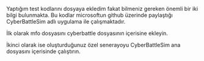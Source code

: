 Yaptığım test kodlarını dosyaya ekledim fakat bilmeniz gereken önemli bir iki bilgi bulunmakta. Bu kodlar microsoftun github üzerinde paylaştığı CyberBattleSim adlı uygulama ile çalışmaktadır.

İlk olarak mfo dosyasını cyberbattle dosyasının içerisine ekleyin.

İkinci olarak ise oluşturduğunuz özel senerayoyu CyberBattleSim ana dosyasını içerisinde çalıştırın.
